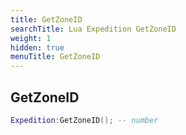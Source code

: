 ```yaml
---
title: GetZoneID
searchTitle: Lua Expedition GetZoneID
weight: 1
hidden: true
menuTitle: GetZoneID
---
```

## GetZoneID
```lua
Expedition:GetZoneID(); -- number
```
